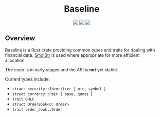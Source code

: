 <h1 align="center">Baseline</h1>
<p align="center">
	<a href="https://crates.io/crates/baseline">
		<img src="https://img.shields.io/crates/v/baseline" />
    </a>
	<a href="https://docs.rs/baseline">
		<img src="https://img.shields.io/badge/docs.rs-baseline-rs" />
    </a>
	<img src="https://img.shields.io/crates/l/baseline" />
</p>

## Overview
Baseline is a Rust crate providing common types and traits for dealing with financial data.
[SmolStr](https://crates.io/crates/smol_str) is used where appropriate for more efficient allocation.

The crate is in early stages and the API is **not** yet stable.

Current types include:
 - `struct security::Identifier { mic, symbol }`
 - `struct currency::Pair { base, quote }`
 - `trait OHLC`
 - `struct OrderBook<O: Order>`
 - `trait order_book::Order`

